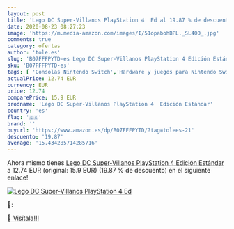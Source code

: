 ```yaml
---
layout: post
title: 'Lego DC Super-Villanos PlayStation 4  Ed al 19.87 % de descuento'
date: 2020-08-23 08:27:23
image: 'https://m.media-amazon.com/images/I/51opabohBPL._SL400_.jpg'
comments: true
category: ofertas
author: 'tole.es'
slug: 'B07FFFPYTD-es Lego DC Super-Villanos PlayStation 4 Edición Estándar'
sku: 'B07FFFPYTD-es'
tags: [ 'Consolas Nintendo Switch','Hardware y juegos para Nintendo Switch','Hogar y cocina','Muebles de TV y multimedia','Muebles de hogar','Sillas Gaming','Videojuegos','playstation', ]
actualPrice: 12.74 EUR
currency: EUR
price: 12.74
comparePrice: 15.9 EUR
prodname: 'Lego DC Super-Villanos PlayStation 4  Edición Estándar'
country: 'es'
flag: '🇪🇸'
brand: ''
buyurl: 'https://www.amazon.es/dp/B07FFFPYTD/?tag=tolees-21'
descuento: '19.87'
average: '15.434285714285716'
---
```


Ahora mismo tienes [Lego DC Super-Villanos PlayStation 4  Edición Estándar](https://www.amazon.es/dp/B07FFFPYTD/?tag=tolees-21) a 12.74 EUR (original: 15.9 EUR) (19.87 %  de descuento) en el siguiente enlace!

[![Lego DC Super-Villanos PlayStation 4  Ed](https://m.media-amazon.com/images/I/51opabohBPL._SL400_.jpg)](https://www.amazon.es/dp/B07FFFPYTD/?tag=tolees-21)

🔎:


[🛒 Visítala!!!](https://www.amazon.es/dp/B07FFFPYTD/?tag=tolees-21)

